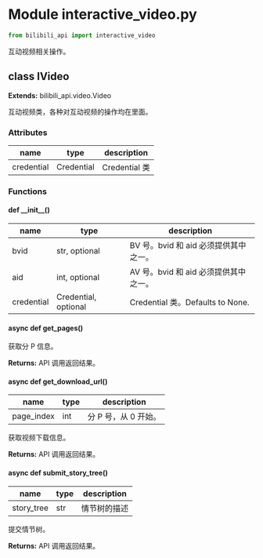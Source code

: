 # Module interactive_video.py

```python
from bilibili_api import interactive_video
```

互动视频相关操作。

## class IVideo

**Extends:** bilibili_api.video.Video

互动视频类，各种对互动视频的操作均在里面。

### Attributes

| name       | type       | description   |
| ---------- | ---------- | ------------- |
| credential | Credential | Credential 类 |

### Functions

#### def \_\_init\_\_()

| name       | type                 | description                           |
| ---------- | -------------------- | ------------------------------------- |
| bvid       | str, optional        | BV 号。bvid 和 aid 必须提供其中之一。 |
| aid        | int, optional        | AV 号。bvid 和 aid 必须提供其中之一。 |
| credential | Credential, optional | Credential 类。Defaults to None.      |

#### async def get_pages()

获取分 P 信息。

**Returns:** API 调用返回结果。

#### async def get_download_url()

| name       | type | description          |
| ---------- | ---- | -------------------- |
| page_index | int  | 分 P 号，从 0 开始。 |

获取视频下载信息。

**Returns:** API 调用返回结果。

#### async def submit_story_tree()

| name       | type | description          |
| ---------- | ---- | -------------------- |
| story_tree | str  |  情节树的描述        |

提交情节树。

**Returns:** API 调用返回结果。

